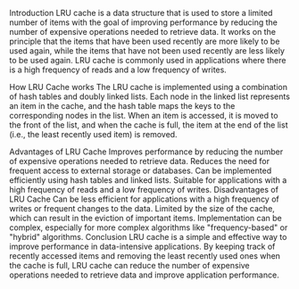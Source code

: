 Introduction
LRU cache is a data structure that is used to store a limited number of items with the goal of improving performance by reducing the number of expensive operations needed to retrieve data. It works on the principle that the items that have been used recently are more likely to be used again, while the items that have not been used recently are less likely to be used again. LRU cache is commonly used in applications where there is a high frequency of reads and a low frequency of writes.

How LRU Cache works
The LRU cache is implemented using a combination of hash tables and doubly linked lists. Each node in the linked list represents an item in the cache, and the hash table maps the keys to the corresponding nodes in the list. When an item is accessed, it is moved to the front of the list, and when the cache is full, the item at the end of the list (i.e., the least recently used item) is removed.

Advantages of LRU Cache
Improves performance by reducing the number of expensive operations needed to retrieve data.
Reduces the need for frequent access to external storage or databases.
Can be implemented efficiently using hash tables and linked lists.
Suitable for applications with a high frequency of reads and a low frequency of writes.
Disadvantages of LRU Cache
Can be less efficient for applications with a high frequency of writes or frequent changes to the data.
Limited by the size of the cache, which can result in the eviction of important items.
Implementation can be complex, especially for more complex algorithms like "frequency-based" or "hybrid" algorithms.
Conclusion
LRU cache is a simple and effective way to improve performance in data-intensive applications. By keeping track of recently accessed items and removing the least recently used ones when the cache is full, LRU cache can reduce the number of expensive operations needed to retrieve data and improve application performance.
